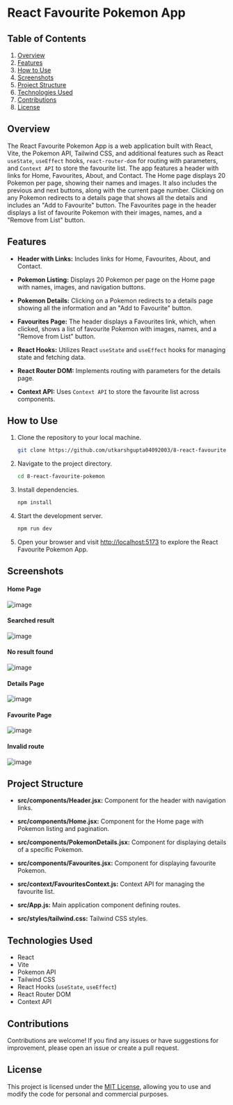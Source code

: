 # React Favourite Pokemon App


## Table of Contents

1. [Overview](#overview)
2. [Features](#features)
3. [How to Use](#how-to-use)
4. [Screenshots](#screenshots)
5. [Project Structure](#project-structure)
6. [Technologies Used](#technologies-used)
7. [Contributions](#contributions)
8. [License](#license)

## Overview

The React Favourite Pokemon App is a web application built with React, Vite, the Pokemon API, Tailwind CSS, and additional features such as React `useState`, `useEffect` hooks, `react-router-dom` for routing with parameters, and `Context API` to store the favourite list. The app features a header with links for Home, Favourites, About, and Contact. The Home page displays 20 Pokemon per page, showing their names and images. It also includes the previous and next buttons, along with the current page number. Clicking on any Pokemon redirects to a details page that shows all the details and includes an "Add to Favourite" button. The Favourites page in the header displays a list of favourite Pokemon with their images, names, and a "Remove from List" button.

## Features

- **Header with Links:** Includes links for Home, Favourites, About, and Contact.

- **Pokemon Listing:** Displays 20 Pokemon per page on the Home page with names, images, and navigation buttons.

- **Pokemon Details:** Clicking on a Pokemon redirects to a details page showing all the information and an "Add to Favourite" button.

- **Favourites Page:** The header displays a Favourites link, which, when clicked, shows a list of favourite Pokemon with images, names, and a "Remove from List" button.

- **React Hooks:** Utilizes React `useState` and `useEffect` hooks for managing state and fetching data.

- **React Router DOM:** Implements routing with parameters for the details page.

- **Context API:** Uses `Context API` to store the favourite list across components.

## How to Use

1. Clone the repository to your local machine.

   ```bash
   git clone https://github.com/utkarshgupta04092003/8-react-favourite-pokemon.git
   ```

2. Navigate to the project directory.

   ```bash
   cd 8-react-favourite-pokemon
   ```

3. Install dependencies.

   ```bash
   npm install
   ```

4. Start the development server.

   ```bash
   npm run dev
   ```

5. Open your browser and visit [http://localhost:5173](http://localhost:5173) to explore the React Favourite Pokemon App.

## Screenshots

#### Home Page
![image](https://github.com/utkarshgupta04092003/8-react-favourite-pokemon/assets/63789702/e8fb842f-27e1-4af3-bbd1-5c89b4b9ab15)

#### Searched result
![image](https://github.com/utkarshgupta04092003/8-react-favourite-pokemon/assets/63789702/63d0d044-5fba-4b01-85bc-c24393c20574)

#### No result found
![image](https://github.com/utkarshgupta04092003/8-react-favourite-pokemon/assets/63789702/8932eb4a-b499-4162-bab2-f7cf90e16e1a)

#### Details Page
![image](https://github.com/utkarshgupta04092003/8-react-favourite-pokemon/assets/63789702/f5062fef-960f-42ec-8232-7b4c145aed5f)

#### Favourite Page
![image](https://github.com/utkarshgupta04092003/8-react-favourite-pokemon/assets/63789702/28720344-3fb0-4c61-ab2a-266614409080)

#### Invalid route
![image](https://github.com/utkarshgupta04092003/8-react-favourite-pokemon/assets/63789702/9968601d-ea33-4eb5-a4d0-addc5c091676)


## Project Structure

- **src/components/Header.jsx:** Component for the header with navigation links.

- **src/components/Home.jsx:** Component for the Home page with Pokemon listing and pagination.

- **src/components/PokemonDetails.jsx:** Component for displaying details of a specific Pokemon.

- **src/components/Favourites.jsx:** Component for displaying favourite Pokemon.

- **src/context/FavouritesContext.js:** Context API for managing the favourite list.

- **src/App.js:** Main application component defining routes.

- **src/styles/tailwind.css:** Tailwind CSS styles.

## Technologies Used

- React
- Vite
- Pokemon API
- Tailwind CSS
- React Hooks (`useState`, `useEffect`)
- React Router DOM
- Context API

## Contributions

Contributions are welcome! If you find any issues or have suggestions for improvement, please open an issue or create a pull request.

## License

This project is licensed under the [MIT License](LICENSE), allowing you to use and modify the code for personal and commercial purposes.
